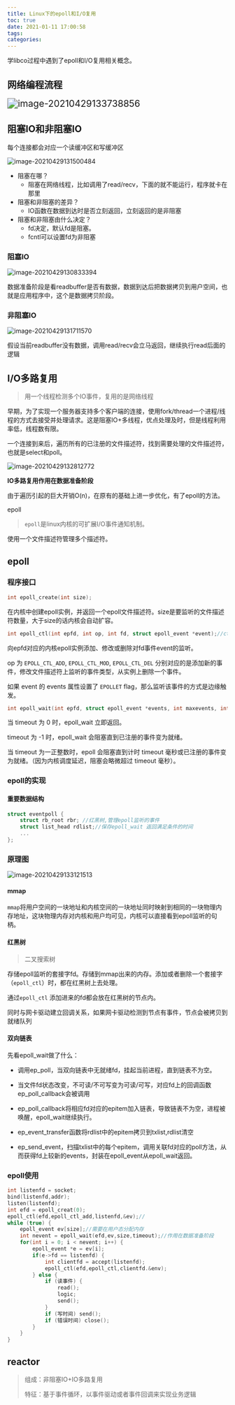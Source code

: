 ```yaml
---
title: Linux下的epoll和I/O复用
toc: true
date: 2021-01-11 17:00:58
tags:
categories:
---
```


学libco过程中遇到了epoll和I/O复用相关概念。

<!--more-->

## 网络编程流程

<img src="\Linux下的epoll和I-O复用\image-20210429133738856.png" alt="image-20210429133738856" style="zoom:150%;" />

## 阻塞IO和非阻塞IO

每个连接都会对应一个读缓冲区和写缓冲区

![image-20210429131500484](\Linux下的epoll和I-O复用\image-20210429131500484.png)

* 阻塞在哪？
  * 阻塞在网络线程，比如调用了read/recv，下面的就不能运行，程序就卡在那里
* 阻塞和非阻塞的差异？
  * IO函数在数据到达时是否立刻返回，立刻返回的是非阻塞
* 阻塞和非阻塞由什么决定？
  * fd决定，默认fd是阻塞。
  * fcntl可以设置fd为非阻塞

### 阻塞IO

![image-20210429130833394](\Linux下的epoll和I-O复用\image-20210429130833394.png)

数据准备阶段是看readbuffer是否有数据，数据到达后把数据拷贝到用户空间，也就是应用程序中，这个是数据拷贝阶段。

### 非阻塞IO

![image-20210429131711570](\Linux下的epoll和I-O复用\image-20210429131711570.png)

假设当前readbuffer没有数据，调用read/recv会立马返回，继续执行read后面的逻辑

## I/O多路复用

> 用一个线程检测多个IO事件，复用的是网络线程

早期，为了实现一个服务器支持多个客户端的连接，使用fork/thread一个进程/线程的方式去接受并处理请求。这是阻塞IO+多线程，优点处理及时，但是线程利用率低，线程数有限。

一个连接到来后，遍历所有的已注册的文件描述符，找到需要处理的文件描述符，也就是select和poll。

![image-20210429132812772](\Linux下的epoll和I-O复用\image-20210429132812772.png)

**IO多路复用作用在数据准备阶段**

由于遍历引起的巨大开销O(n)，在原有的基础上进一步优化，有了epoll的方法。

epoll

> `epoll`是linux内核的可扩展I/O事件通知机制。

使用一个文件描述符管理多个描述符。

## epoll

### 程序接口

```c++
int epoll_create(int size);
```

在内核中创建epoll实例，并返回一个epoll文件描述符。size是要监听的文件描述符数量，大于size的话内核会自动扩容。

```c++
int epoll_ctl(int epfd, int op, int fd, struct epoll_event *event);//ctl就是control
```

向epfd对应的内核epoll实例添加、修改或删除对fd事件event的监听。

op 为 `EPOLL_CTL_ADD`, `EPOLL_CTL_MOD`, `EPOLL_CTL_DEL` 分别对应的是添加新的事件，修改文件描述符上监听的事件类型，从实例上删除一个事件。

如果 event 的 events 属性设置了 `EPOLLET` flag，那么监听该事件的方式是边缘触发。

```c++
int epoll_wait(int epfd, struct epoll_event *events, int maxevents, int timeout);
```

当 timeout 为 0 时，epoll_wait 立即返回。

 timeout 为 -1 时，epoll_wait 会阻塞直到已注册的事件变为就绪。

当 timeout 为一正整数时，epoll 会阻塞直到计时 timeout 毫秒或已注册的事件变为就绪。（因为内核调度延迟，阻塞会略微超过 timeout 毫秒）。

### epoll的实现

#### 重要数据结构

```c++
struct eventpoll {
    struct rb_root rbr; //红黑树,管理epoll监听的事件
    struct list_head rdlist;//保存epoll_wait 返回满足条件的时间
    ...
};
```



### 原理图

![image-20210429133121513](\Linux下的epoll和I-O复用\image-20210429133121513.png)

#### mmap

`mmap`将用户空间的一块地址和内核空间的一块地址同时映射到相同的一块物理内存地址，这块物理内存对内核和用户均可见，内核可以直接看到epoll监听的句柄。

#### 红黑树

> 二叉搜索树

存储epoll监听的套接字fd。存储到mmap出来的内存。添加或者删除一个套接字（`epoll_ctl`）时，都在红黑树上去处理。

通过`epoll_ctl` 添加进来的fd都会放在红黑树的节点内。

同时与网卡驱动建立回调关系，如果网卡驱动检测到节点有事件，节点会被拷贝到就绪队列

#### 双向链表

先看epoll_wait做了什么：

* 调用ep_poll，当双向链表中无就绪fd，挂起当前进程，直到链表不为空。
* 当文件fd状态改变，不可读/不可写变为可读/可写，对应fd上的回调函数ep_poll_callback会被调用
* ep_poll_callback将相应fd对应的epitem加入链表，导致链表不为空，进程被唤醒，epoll_wait继续执行。

* ep_event_transfer函数将rdlist中的epitem拷贝到txlist,rdlist清空
* ep_send_event，扫描txlist中的每个epitem，调用关联fd对应的poll方法，从而获得fd上较新的events，封装在epoll_event从epoll_wait返回。

### epoll使用

```c++
int listenfd = socket;
bind(listenfd,addr);
listen(listenfd);
int efd = epoll_creat(0);
epoll_ctl(efd,epoll_ctl_add,listenfd,&ev);//
while (true) {
    epoll_event ev[size];//需要在用户态分配内存
    int nevent = epoll_wait(efd,ev,size,timeout);//作用在数据准备阶段
    for(int i = 0; i < nevent; i++) {
		epoll_event *e = ev[i];
        if(e->fd == listenfd) {
			int clientfd = accept(listenfd);
            epoll_ctl(efd,epoll_ctl,clientfd.&env);
        } else {
            if (读事件) {
                read();
                logic;
                send();
            }
            if (写时间) send();
            if (错误时间) close();
        }
    }
}
```

## reactor

> 组成：非阻塞IO+IO多路复用
>
> 特征：基于事件循环，以事件驱动或者事件回调来实现业务逻辑

